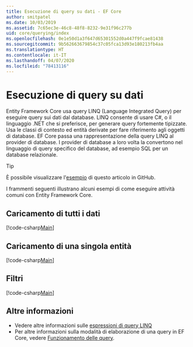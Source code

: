 ```yaml
---
title: Esecuzione di query su dati - EF Core
author: smitpatel
ms.date: 10/03/2019
ms.assetid: 7c65ec3e-46c8-48f8-8232-9e31f96c277b
uid: core/querying/index
ms.openlocfilehash: 0e1e50d1a3f647d65301552d0a447f9fcae81438
ms.sourcegitcommit: 9b562663679854c37c05fca13d93e180213fb4aa
ms.translationtype: HT
ms.contentlocale: it-IT
ms.lasthandoff: 04/07/2020
ms.locfileid: "78413116"
---
```

# <a name="querying-data"></a>Esecuzione di query su dati

Entity Framework Core usa query LINQ (Language Integrated Query) per eseguire query sui dati dal database. LINQ consente di usare C#, o il linguaggio .NET che si preferisce, per generare query fortemente tipizzate. Usa le classi di contesto ed entità derivate per fare riferimento agli oggetti di database. EF Core passa una rappresentazione della query LINQ al provider di database. I provider di database a loro volta la convertono nel linguaggio di query specifico del database, ad esempio SQL per un database relazionale.

> [!TIP]
> È possibile visualizzare l'[esempio](https://github.com/dotnet/EntityFramework.Docs/tree/master/samples/core/Querying) di questo articolo in GitHub.

I frammenti seguenti illustrano alcuni esempi di come eseguire attività comuni con Entity Framework Core.

## <a name="loading-all-data"></a>Caricamento di tutti i dati

[!code-csharp[Main](../../../samples/core/Querying/Basics/Sample.cs#LoadingAllData)]

## <a name="loading-a-single-entity"></a>Caricamento di una singola entità

[!code-csharp[Main](../../../samples/core/Querying/Basics/Sample.cs#LoadingSingleEntity)]

## <a name="filtering"></a>Filtri

[!code-csharp[Main](../../../samples/core/Querying/Basics/Sample.cs#Filtering)]

## <a name="further-readings"></a>Altre informazioni

- Vedere altre informazioni sulle [espressioni di query LINQ](/dotnet/csharp/programming-guide/concepts/linq/basic-linq-query-operations)
- Per altre informazioni sulla modalità di elaborazione di una query in EF Core, vedere [Funzionamento delle query](xref:core/querying/how-query-works).
